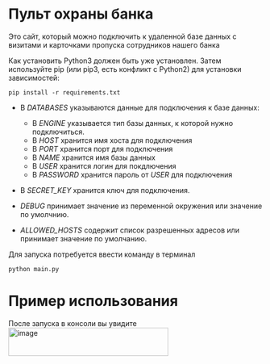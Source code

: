 # Пульт охраны банка
Это сайт, который можно подключить к удаленной базе данных с визитами и карточками пропуска сотрудников нашего банка

Как установить
Python3 должен быть уже установлен. Затем используйте pip (или pip3, есть конфликт с Python2) для установки зависимостей:
```
pip install -r requirements.txt
```

* В *DATABASES* указываются данные для подключения к базе данных:
    * В *ENGINE* указывается тип базы данных, к которой нужно подключиться.
    * В *HOST* хранится имя хоста для подключения
    * В *PORT* хранится порт для подключения
    * В *NAME* хранится имя базы данных
    * В *USER* хранится логин для покдлючения
    * В *PASSWORD* хранится пароль от *USER* для подключения

* В *SECRET_KEY* хранится ключ для подключения. 
* *DEBUG* принимает значение из переменной окружения или значение по умолчнию. 
* *ALLOWED_HOSTS* содержит список разрешенных адресов или принимает значение по умолчанию.

Для запуска потребуется ввести команду в терминал
```
python main.py
```

# Пример использования
После запуска в консоли вы увидите <img width="317" height="56" alt="image" src="https://github.com/user-attachments/assets/5fa44428-ed1e-43d1-93d8-04add12654e1" />

